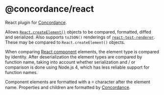 # @concordance/react

React plugin for [Concordance](https://github.com/concordancejs/concordance).

Allows
[`React.createElement()`](https://facebook.github.io/react/docs/react-api.html#createelement)
objects to be compared, formatted, diffed and serialized. Also supports
`toJSON()` renderings of
[`react-test-renderer`](https://www.npmjs.com/package/react-test-renderer).
These may be compared to `React.createElement()` objects.

When comparing [React
component](https://facebook.github.io/react/docs/components-and-props.html)
elements, the element type is compared by identity. After deserialization the
element types are compared by function name, taking into account whether
serialization and / or comparison is done using Node.js 4, which has less
reliable support for function names.

Component elements are formatted with a &#x235F; character after the element
name. Properties and children are formatted by [Concordance](https://github.com/concordancejs/concordance).
